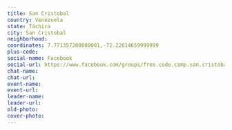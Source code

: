 ```yaml
---
title: San Cristobal
country: Venezuela
state: Táchira
city: San Cristobal
neighborhood: 
coordinates: 7.771357200000001,-72.22614659999999
plus-code:
social-name: Facebook
social-url: https://www.facebook.com/groups/free.code.camp.san.cristobal.tachira
chat-name:
chat-url:
event-name:
event-url:
leader-name:
leader-url:
old-photo: 
cover-photo:
---
```

